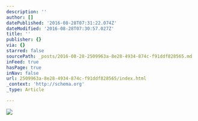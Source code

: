 ```yaml
---
description: ''
author: []
datePublished: '2016-08-28T07:31:22.074Z'
dateModified: '2016-08-28T07:30:57.027Z'
title: ''
publisher: {}
via: {}
starred: false
sourcePath: _posts/2016-08-28-2509963a-8e28-4934-874c-f91ddf828565.md
inFeed: true
hasPage: true
inNav: false
url: 2509963a-8e28-4934-874c-f91ddf828565/index.html
_context: 'http://schema.org'
_type: Article

---
```

![](https://the-grid-user-content.s3-us-west-2.amazonaws.com/1e7f672f-130e-44eb-be65-c5194691e830.jpg)